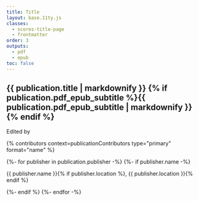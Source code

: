 ```yaml
---
title: Title
layout: base.11ty.js
classes:
  - scores-title-page
  - frontmatter
order: 3
outputs:
  - pdf
  - epub
toc: false
---
```


<section class="scores-title-block">

<h1 class="scores-title">{{ publication.title | markdownify }}
  {% if publication.pdf_epub_subtitle %}<span class="scores-subtitle">{{ publication.pdf_epub_subtitle | markdownify }}</span>{% endif %}</h1>

<div class="scores-contributor">
<p>Edited by</p>
{% contributors context=publicationContributors type="primary" format="name" %}
</div>

</section>

<section class="scores-publisher-block">

{%- for publisher in publication.publisher -%}
  {%- if publisher.name -%}
    <p class="scores-publisher">{{ publisher.name }}{% if publisher.location %}, {{ publisher.location }}{% endif %}</p>
  {%- endif %}
{%- endfor -%}

</section>
